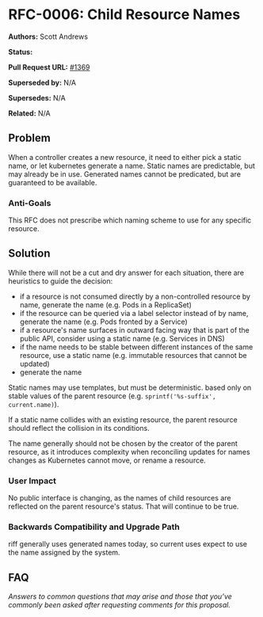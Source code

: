 # RFC-0006: Child Resource Names

**Authors:** Scott Andrews

**Status:**

**Pull Request URL:** [#1369](https://github.com/projectriff/riff/pull/1369)

**Superseded by:** N/A

**Supersedes:** N/A

**Related:** N/A


## Problem
When a controller creates a new resource, it need to either pick a static name, or let kubernetes generate a name. Static names are predictable, but may already be in use. Generated names cannot be predicated, but are guaranteed to be available.

### Anti-Goals
This RFC does not prescribe which naming scheme to use for any specific resource.

## Solution
While there will not be a cut and dry answer for each situation, there are heuristics to guide the decision:
- if a resource is not consumed directly by a non-controlled resource by name, generate the name (e.g. Pods in a ReplicaSet)
- if the resource can be queried via a label selector instead of by name, generate the name (e.g. Pods fronted by a Service)
- if a resource's name surfaces in outward facing way that is part of the public API, consider using a static name (e.g. Services in DNS)
- if the name needs to be stable between different instances of the same resource, use a static name (e.g. immutable resources that cannot be updated)
- generate the name

Static names may use templates, but must be deterministic. based only on stable values of the parent resource (e.g. `sprintf('%s-suffix', current.name)`).

If a static name collides with an existing resource, the parent resource should reflect the collision in its conditions. 

The name generally should not be chosen by the creator of the parent resource, as it introduces complexity when reconciling updates for names changes as Kubernetes cannot move, or rename a resource.

### User Impact
No public interface is changing, as the names of child resources are reflected on the parent resource's status. That will continue to be true.

### Backwards Compatibility and Upgrade Path
riff generally uses generated names today, so current uses expect to use the name assigned by the system.

## FAQ
*Answers to common questions that may arise and those that you’ve commonly been asked after requesting comments for this proposal.*
